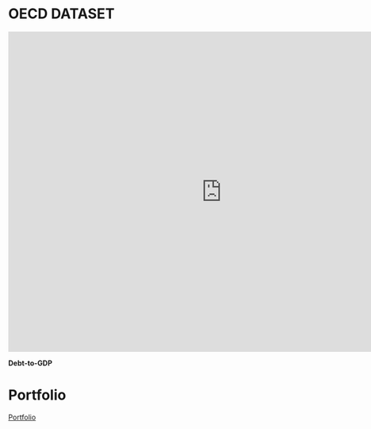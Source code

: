 # OECD DATASET

<iframe src="https://data.oecd.org/chart/6Bml" width="860" height="645" style="border: 0" mozallowfullscreen="true" webkitallowfullscreen="true" allowfullscreen="true"><a href="https://data.oecd.org/chart/6Bml" target="_blank">OECD Chart: General government debt, Total, % of GDP, Annual, 2020</a></iframe>

**Debt-to-GDP**
<div class="flourish-embed flourish-chart" data-src="visualisation/8567646"><script src="https://public.flourish.studio/resources/embed.js"></script></div>

# Portfolio
<a href="https://anwolver.github.io/portfolio/" title="Portfolio"> Portfolio </a>

